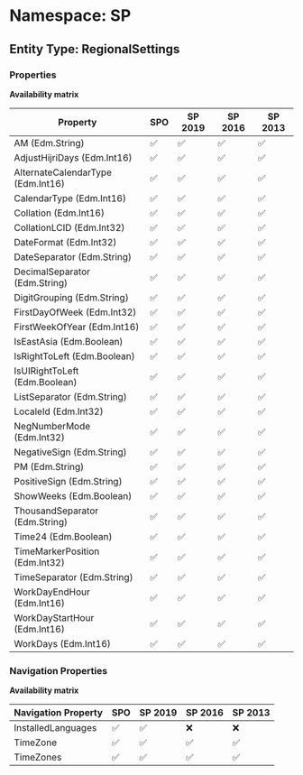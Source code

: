 # Namespace: SP

## Entity Type: RegionalSettings

### Properties

**Availability matrix**

Property | SPO | SP 2019 | SP 2016 | SP 2013
----------|-----|---------|---------|--------
AM (Edm.String) | ✅ | ✅ | ✅ | ✅
AdjustHijriDays (Edm.Int16) | ✅ | ✅ | ✅ | ✅
AlternateCalendarType (Edm.Int16) | ✅ | ✅ | ✅ | ✅
CalendarType (Edm.Int16) | ✅ | ✅ | ✅ | ✅
Collation (Edm.Int16) | ✅ | ✅ | ✅ | ✅
CollationLCID (Edm.Int32) | ✅ | ✅ | ✅ | ✅
DateFormat (Edm.Int32) | ✅ | ✅ | ✅ | ✅
DateSeparator (Edm.String) | ✅ | ✅ | ✅ | ✅
DecimalSeparator (Edm.String) | ✅ | ✅ | ✅ | ✅
DigitGrouping (Edm.String) | ✅ | ✅ | ✅ | ✅
FirstDayOfWeek (Edm.Int32) | ✅ | ✅ | ✅ | ✅
FirstWeekOfYear (Edm.Int16) | ✅ | ✅ | ✅ | ✅
IsEastAsia (Edm.Boolean) | ✅ | ✅ | ✅ | ✅
IsRightToLeft (Edm.Boolean) | ✅ | ✅ | ✅ | ✅
IsUIRightToLeft (Edm.Boolean) | ✅ | ✅ | ✅ | ✅
ListSeparator (Edm.String) | ✅ | ✅ | ✅ | ✅
LocaleId (Edm.Int32) | ✅ | ✅ | ✅ | ✅
NegNumberMode (Edm.Int32) | ✅ | ✅ | ✅ | ✅
NegativeSign (Edm.String) | ✅ | ✅ | ✅ | ✅
PM (Edm.String) | ✅ | ✅ | ✅ | ✅
PositiveSign (Edm.String) | ✅ | ✅ | ✅ | ✅
ShowWeeks (Edm.Boolean) | ✅ | ✅ | ✅ | ✅
ThousandSeparator (Edm.String) | ✅ | ✅ | ✅ | ✅
Time24 (Edm.Boolean) | ✅ | ✅ | ✅ | ✅
TimeMarkerPosition (Edm.Int32) | ✅ | ✅ | ✅ | ✅
TimeSeparator (Edm.String) | ✅ | ✅ | ✅ | ✅
WorkDayEndHour (Edm.Int16) | ✅ | ✅ | ✅ | ✅
WorkDayStartHour (Edm.Int16) | ✅ | ✅ | ✅ | ✅
WorkDays (Edm.Int16) | ✅ | ✅ | ✅ | ✅

### Navigation Properties

**Availability matrix**

Navigation Property | SPO | SP 2019 | SP 2016 | SP 2013
----------|-----|---------|---------|--------
InstalledLanguages | ✅ | ✅ | ❌ | ❌
TimeZone | ✅ | ✅ | ✅ | ✅
TimeZones | ✅ | ✅ | ✅ | ✅

